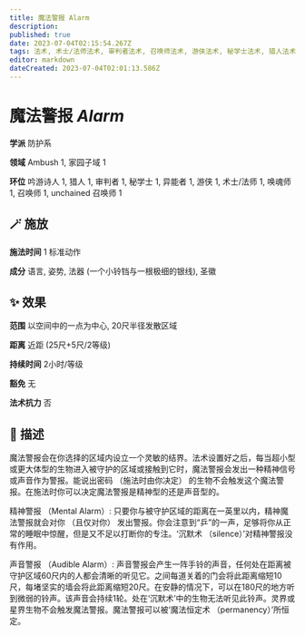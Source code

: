 ```yaml
---
title: 魔法警报 Alarm
description: 
published: true
date: 2023-07-04T02:15:54.267Z
tags: 法术, 术士/法师法术, 审判者法术, 召唤师法术, 游侠法术, 秘学士法术, 猎人法术, unchained 召唤师法术, 1环法术, 吟游诗人法术, 防护系, 异能者法术, 唤魂师法术, 家园子域, ambush
editor: markdown
dateCreated: 2023-07-04T02:01:13.586Z
---
```


# **魔法警报** *Alarm*

**学派** 防护系 

**领域** Ambush 1, 家园子域 1

**环位** 吟游诗人 1, 猎人 1, 审判者 1, 秘学士 1, 异能者 1, 游侠 1, 术士/法师 1, 唤魂师 1, 召唤师 1, unchained 召唤师 1

## 🪄 施放

**施法时间** 1 标准动作

**成分** 语言, 姿势, 法器 (一个小铃铛与一根极细的银线), 圣徽

## ✨ 效果  

**范围** 以空间中的一点为中心, 20尺半径发散区域

**距离** 近距 (25尺+5尺/2等级)  

**持续时间** 2小时/等级 

**豁免** 无

**法术抗力** 否

## 📖 描述

魔法警报会在你选择的区域内设立一个灵敏的结界。法术设置好之后，每当超小型或更大体型的生物进入被守护的区域或接触到它时，魔法警报会发出一种精神信号或声音作为警报。能说出密码 （施法时由你决定） 的生物不会触发这个魔法警报。在施法时你可以决定魔法警报是精神型的还是声音型的。

精神警报 （Mental Alarm）: 只要你与被守护区域的距离在一英里以内，精神魔法警报就会对你 （且仅对你） 发出警报。你会注意到“乒”的一声，足够将你从正常的睡眠中惊醒，但是又不足以打断你的专注。‘沉默术 （silence）’对精神警报没有作用。

声音警报 （Audible Alarm）: 声音警报会产生一阵手铃的声音，任何处在距离被守护区域60尺内的人都会清晰的听见它。之间每道关着的门会将此距离缩短10尺，每堵坚实的墙会将此距离缩短20尺。在安静的情况下，可以在180尺的地方听到微弱的铃声。该声音会持续1轮。处在‘沉默术’中的生物无法听见此铃声。灵界或星界生物不会触发魔法警报。魔法警报可以被‘魔法恒定术 （permanency）’所恒定。
    